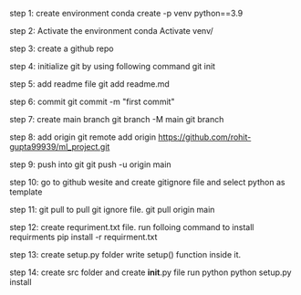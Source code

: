 step 1: create environment
conda create -p venv python==3.9

step 2: Activate the environment
conda Activate venv/

step 3: create a github repo

step 4: initialize git by using following command
git init

step 5: add readme file
git add readme.md

step 6: commit
git commit -m "first commit" 

step 7: create main branch
git branch -M main
git branch

step 8: add origin
git remote add origin https://github.com/rohit-gupta99939/ml_project.git

step 9: push into git
git push -u origin main

step 10: go to github wesite and create gitignore file and select python as template

step 11: git pull to pull git ignore file.
git pull origin main

step 12: create requriment.txt file.
run folloing command to install requirments
pip install -r requirment.txt

step 13: create setup.py folder
write setup() function inside it.

step 14: create src folder and create __init__.py file
run python python setup.py install

